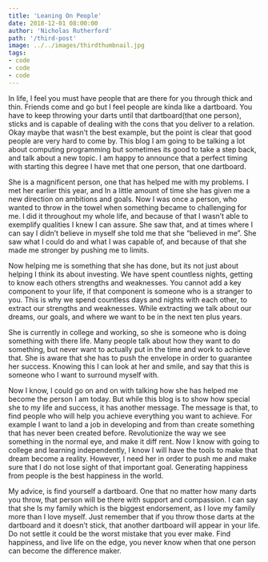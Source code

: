 ```yaml
--- 
title: 'Leaning On People'
date: 2018-12-01 08:00:00
author: 'Nicholas Rutherford'
path: '/third-post'
image: ../../images/thirdthumbnail.jpg
tags: 
- code
- code
- code
--- 
```


In life,  I feel you must have people that are there for you through thick and thin. Friends come and go but I feel people are kinda like a dartboard. You have to keep throwing your darts until that dartboard(that one person), sticks and is capable of dealing with the cons that you deliver to a relation.  Okay maybe that wasn’t the best example, but the point is clear that good people are very hard to come by. This blog I am going to be talking a lot about computing programming but sometimes its good to take a step back,  and talk about a new topic. I am happy to announce that a perfect timing with starting this degree I have met that one person,  that one dartboard.

She is a magnificent person, one that has helped me with my problems. I met her earlier this year, and In a little amount of time she has given me a new direction on ambitions and goals. Now I was once a person, who wanted to throw in the towel when something became to challenging for me. I did it throughout my whole life, and because of that I wasn’t able to exemplify qualities I knew I can assure. She saw that, and at times where I can say I didn’t believe in myself she told me that she “believed in me”. She saw what I could do and what I was capable of, and because of that she made me stronger by pushing me to limits.

 

Now helping me is something that she has done, but its not just about helping I think its about investing. We have spent countless nights, getting to know each others strengths and weaknesses. You cannot add a key component to your life, if that component is someone who is a stranger to you. This is why we spend countless days and nights with each other, to extract our strengths and weaknesses. While extracting we talk about our dreams, our goals, and  where we want to be in the next ten plus years.

 

She is currently in college and working, so she is someone who is doing something with there life. Many people talk about how they want to do something, but never want to actually put in the time and work to achieve that. She is aware that she has to push the envelope in order to guarantee her success. Knowing this I can look at her and smile, and say that this is someone who I want to surround myself with.

 

Now I know, I could go on and on with talking how she has helped me become the person I am today. But while this blog is to show how special she to my life and success, it has another message. The message is that, to find people who will help you achieve everything you want to achieve. For example I want to land a job in developing and from than create something that has never been created before. Revolutionize the way we see something in the normal eye, and make it diff rent. Now I know with going to college and learning independently,  I know I will have the tools to make that dream become a reality. However, I need her in order to push me and make sure that I do not lose sight of that important goal. Generating happiness from people is the best happiness in the world.

 

My advice, is find yourself a dartboard. One that no matter how many darts you throw, that person will be there with support and compassion. I can say that she Is my family which is the biggest endorsement, as I love my family more than I love myself. Just remember that if you throw those darts at the dartboard and it doesn’t stick, that another dartboard will appear in your life. Do not settle it could be the worst mistake that you ever make. Find happiness, and live life on the edge,  you never know when that one person can become the difference maker.